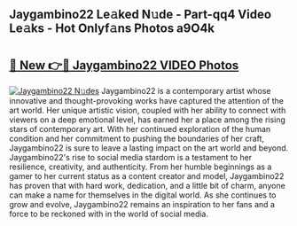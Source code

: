 ## Jaygambino22 Le𝚊ked N𝚞de - Part-qq4 Video Le𝚊ks - Hot Onlyf𝚊ns Photos a9O4k

# <h2><a href="http://ac42922.deff.icu/?id=Jaygambino22">🔗 New 👉🔴 Jaygambino22 VIDEO Photos</a></h2>

[![Jaygambino22 N𝚞des](https://i.imgur.com/rIISA9y.gif)](http://ac42922.deff.icu/?id=Jaygambino22)
Jaygambino22 is a contemporary artist whose innovative and thought-provoking works have captured the attention of the art world. Her unique artistic vision, coupled with her ability to connect with viewers on a deep emotional level, has earned her a place among the rising stars of contemporary art. With her continued exploration of the human condition and her commitment to pushing the boundaries of her craft, Jaygambino22 is sure to leave a lasting impact on the art world and beyond. Jaygambino22's rise to social media stardom is a testament to her resilience, creativity, and authenticity. From her humble beginnings as a gamer to her current status as a content creator and model, Jaygambino22 has proven that with hard work, dedication, and a little bit of charm, anyone can make a name for themselves in the digital world. As she continues to grow and evolve, Jaygambino22 remains an inspiration to her fans and a force to be reckoned with in the world of social media.
